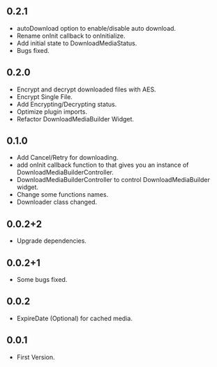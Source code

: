 ## 0.2.1
* autoDownload option to enable/disable auto download.
* Rename onInit callback to onInitialize.
* Add initial state to DownloadMediaStatus.
* Bugs fixed.

## 0.2.0
* Encrypt and decrypt downloaded files with AES.
* Encrypt Single File.
* Add Encrypting/Decrypting status.
* Optimize plugin imports.
* Refactor DownloadMediaBuilder Widget.

## 0.1.0
* Add Cancel/Retry for downloading.
* add onInit callback function to that gives you an instance of DownloadMediaBuilderController.
* DownloadMediaBuilderController to control DownloadMediaBuilder widget.
* Change some functions names.
* Downloader class changed.

## 0.0.2+2

* Upgrade dependencies.

## 0.0.2+1

* Some bugs fixed.

## 0.0.2

* ExpireDate (Optional) for cached media.

## 0.0.1

* First Version.